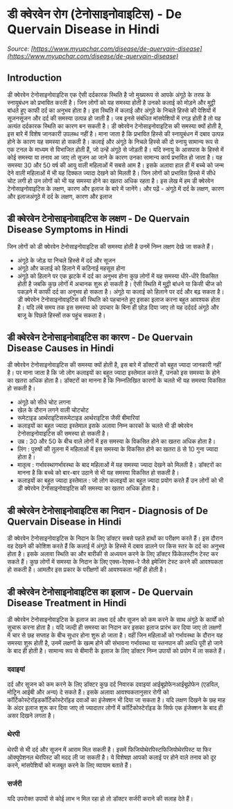 # डी क्वेरवेन रोग (टेनोसाइनोवाइटिस) - De Quervain Disease in Hindi
_Source: [https://www.myupchar.com/disease/de-quervain-disease](https://www.myupchar.com/disease/de-quervain-disease)_

## Introduction
डी क्वेरवेन टेनोसाइनोवाइटिस एक ऐसी दर्दकारक स्थिति है जो मुख्यरूप से आपके अंगूठे के तरफ के स्नायुबंधन को प्रभावित करती है। जिन लोगों को यह समस्या होती है उनको कलाई को मोड़ने और मुट्ठी बांधते हुए काफी दर्द का अनुभव होता है। इस स्थिति में कलाई और अंगूठे के निचले हिस्से की पेशियों में सूजनसूजन और दर्द की समस्या उत्पन्न हो जाती है। जब इनसे संबंधित मांसपेशियों में रगड़ होती है तो यह अत्यंत दर्दकारक स्थिति का कारण बन सकती है।
डी क्वेरवेन टेनोसाइनोवाइटिस की समस्या क्यों होती है, इस बारे में विशेष जानकारी उपलब्ध नहीं है। माना जाता है कि प्रभावित हिस्से की स्नायुबंधन में दबाव उत्पन्न होने के कारण यह समस्या हो सकती है। कलाई और अंगूठे के निचले हिस्से की दो स्नायु सामान्य रूप से एक टनल के माध्यम से विभाजित होती हैं, जो उन्हें अंगूठे से जोड़ती है। यदि स्नायु के आसपास के हिस्से में कोई समस्या या तनाव आ जाए तो सूजन आ जाने के कारण उनका सामान्य कार्य प्रभावित हो जाता है। यह समस्या 30 और 50 वर्ष की आयु वाली महिलाओं में सबसे आम है। इसके अलावा हाल ही में बच्चे को जन्म देने वाली महिलाओं में भी यह दिक्कत ज्यादा देखने को मिलती है। जिन लोगों को प्रभावित हिस्से में सीधे चोट लगी हो उन लोगों को भी यह समस्या होने का खतरा अधिक रहता है।
इस लेख में हम डी क्वेरवेन टेनोसाइनोवाइटिस के लक्षण, कारण और इलाज के बारे में जानेंगे।
और पढ़ें - अंगूठे में दर्द के लक्षण, कारण और इलाजअंगूठे में दर्द के लक्षण, कारण और इलाज

## डी क्वेरवेन टेनोसाइनोवाइटिस के लक्षण - De Quervain Disease Symptoms in Hindi
जिन लोगों को डी क्वेरवेन टेनोसाइनोवाइटिस की समस्या होती है उनमें निम्न लक्षण देखे जा सकते हैं।
- अंगूठे के जोड़ या निचले हिस्से में दर्द और सूजन
- अंगूठे और कलाई को हिलाने में कठिनाई महसूस होना
- अंगूठे को हिलाने पर एक झटके में दर्द का अनुभव होना
कुछ लोगों में यह समस्या धीरे-धीरे विकसित होती है जबकि कुछ लोगोंं में अचानक शुरू हो सकती है। ऐसी स्थिति में मुट्ठी बांधने या किसी चीज को पकड़ने में काफी दर्द का अनुभव हो सकता है। अंगूठे या कलाई को हिलाने पर दर्द और बढ़ सकता है। डी क्वेरवेन टेनोसाइनोवाइटिस की स्थिति को पहचानते हुए इसका इलाज करना बहुत आवश्यक होता है। यदि लंबे समय तक इस समस्या को उपचार के बिना ही छोड़ दिया जाए तो यह दर्ददर्द अंगूठे और बाजू के पिछले हिस्सों तक पहुंच सकता है।

## डी क्वेरवेन टेनोसाइनोवाइटिस का कारण - De Quervain Disease Causes in Hindi
डी क्वेरवेन टेनोसाइनोवाइटिस की समस्या क्यों होती है, इस बारे में डॉक्टरों को बहुत ज्यादा जानकारी नहीं है। पर माना जाता है कि जो लोग कलाइयों का बहुत ज्यादा इस्तेमाल करते हैं, उनको इस समस्या के होने का खतरा अधिक होता है। डॉक्टरों का मानना है कि निम्नलिखित कारणों के चलते भी यह समस्या विकसित हो सकती है।
- अंगूठे को सीधे चोट लगना
- खेल के दौरान लगने वाली चोटचोट
- रूमेटाइड आर्थराइटिसरूमेटाइड आर्थराइटिस जैसी बीमारियां
- कलाइयों का बहुत ज्यादा इस्तेमाल
इसके अलावा निम्न कारकों के चलते भी डी क्वेरवेन टेनोसाइनोवाइटिस की समस्या हो सकती है।
- उम्र : 30 और 50 के बीच वाले लोगों में इस समस्या के वि​कसित होने का खतरा अधिक होता है।
- लिंग : पुरुषों की तुलना में महिलाओं में इस समस्या के विकसित होने का खतरा 8 से 10 गुना ज्यादा होता है।
- मातृत्व : गर्भावस्थागर्भावस्था के बाद महिलाओं में यह समस्या ज्यादा देखने को मिलती है। डॉक्टरों का मानना है कि बच्चे को बार-बार उठाने से भी यह समस्या विकसित हो सकती है।
- कलाइयों का बहुत ज्यादा इस्तेमाल : जो लोग कलाइयों का बहुत ज्यादा प्रयोग करते हैं उन लोगों को भी डी क्वेरवेन टेनोसाइनोवाइटिस की समस्या का खतरा अधिक होता है।

## डी क्वेरवेन टेनोसाइनोवाइटिस का निदान - Diagnosis of De Quervain Disease in Hindi
डी क्वेरवेन टेनोसाइनोवाइटिस के निदान के लिए डॉक्टर सबसे पहले हाथों का परीक्षण करते हैं। इस दौरान वह देखने की कोशिश करते हैं कि कलाई में अंगूठे के हिस्से में दबाव डालने पर किस स्तर के दर्द का अनुभव होता है। इसके अलावा स्थिति का और बारीकी से अध्ययन करने के लिए डॉक्टर फिंकेलस्टीन टेस्ट कर सकते हैं।
कुछ लोगों में समस्या के निदान के लिए एक्स-रेएक्स-रे जैसे इमेजिंग टेस्ट करने की आवश्यकता हो सकती है। आमतौर इस प्रकार के परीक्षणों की आवश्यकता नहीं ही होती है।

## डी क्वेरवेन टेनोसाइनोवाइटिस का इलाज - De Quervain Disease Treatment in Hindi
डी क्वेरवेन टेनोसाइनोवाइटिस के इलाज का लक्ष्य दर्द और सूजन को कम करने के साथ अंगूठे के कार्यों को सुचारू करना होता है। यदि जल्दी ही समस्या का निदान कर इसका इलाज प्रारंभ कर दिया जाए तो लक्षणों में चार से छह सप्ताह के बीच सुधार होना शुरू हो जाता है। वहीं जिन महिलाओं को गर्भावस्था के दौरान यह समस्या शुरू होती है, उनमें लक्षणों के खत्म होने की संभावना गर्भावस्था या स्तनपान की अवधि पूरी हो जाने के बाद ही होती है।
सामान्य रूप से बीमारी के ​इलाज के लिए डॉक्टर निम्न उपायों को प्रयोग में ला सकते हैं।
### दवाइयां
दर्द और सूजन को कम करने के लिए डॉक्टर कुछ दर्द निवारक दवाइयां आईबूप्रोफेनआईबूप्रोफेन (एडविल, मोट्रिन आईबी और अन्य) दे सकते हैं। इसके अलावा आवश्यकतानुसार रोगी को कॉर्टिकोस्टेरॉइडकॉर्टिकोस्टेरॉइड दवाओं का इंजेक्शन भी दिया जा सकता है। यदि लक्षण दिखने के छह माह के अंदर इलाज शुरू कर दिया जाए तो ज्यादातर लोगों में कॉर्टिकोस्टेरॉइड के सिर्फ एक इंजेक्शन के बाद ही असर दिखने लगता है।
### थेरपी
थेरपी से भी दर्द और सूजन में आराम मिल सकती है। इसमें फिजियोथेरपिस्टफिजियोथेरपिस्ट या फिर ऑक्यूपेशनल थेरपिस्ट की मदद ली जा सकती है। ये विशेषज्ञ आपको कलाई पर होने वाले तनाव को दूर करने, मांसपेशियों को मजबूत करने के लिए व्यायाम बताते हैं।
### सर्जरी
यदि उपरोक्त उपायों से कोई लाभ न मिल रहा हो तो डॉक्टर सर्जरी कराने की सलाह देते हैं।


